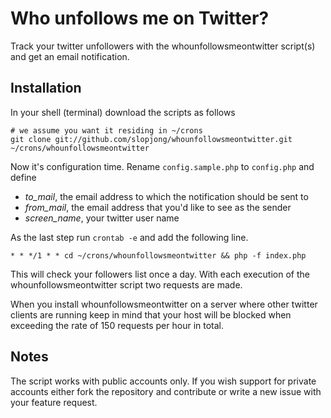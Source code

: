 Who unfollows me on Twitter?
============================

Track your twitter unfollowers with the whounfollowsmeontwitter script(s) and get an email notification.

Installation
------------

In your shell (terminal) download the scripts as follows

```
# we assume you want it residing in ~/crons
git clone git://github.com/slopjong/whounfollowsmeontwitter.git ~/crons/whounfollowsmeontwitter
```

Now it's configuration time. Rename `config.sample.php` to `config.php` and define

* *to_mail*, the email address to which the notification should be sent to
* *from_mail*, the email address that you'd like to see as the sender
* *screen_name*, your twitter user name

As the last step run `crontab -e` and add the following line.

```
* * */1 * * cd ~/crons/whounfollowsmeontwitter && php -f index.php
```

This will check your followers list once a day. With each execution of the whounfollowsmeontwitter script two requests are made.

When you install whounfollowsmeontwitter on a server where other twitter clients are running keep in mind that your host will be blocked when exceeding the rate of 150 requests per hour in total.

Notes
-----

The script works with public accounts only. If you wish support for private accounts either fork the repository and contribute or write a new issue with your feature request.
